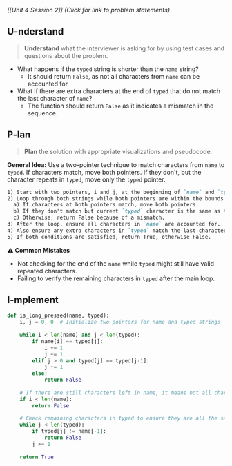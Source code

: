 *[[Unit 4 Session 2]] (Click for link to problem statements)*

## U-nderstand
 
> **Understand** what the interviewer is asking for by using test cases and questions about the problem.

- What happens if the `typed` string is shorter than the `name` string?
  - It should return `False`, as not all characters from `name` can be accounted for.
- What if there are extra characters at the end of `typed` that do not match the last character of `name`?
  - The function should return `False` as it indicates a mismatch in the sequence.


## P-lan

> **Plan** the solution with appropriate visualizations and pseudocode.

**General Idea:** Use a two-pointer technique to match characters from `name` to `typed`. If characters match, move both pointers. If they don't, but the character repeats in `typed`, move only the `typed` pointer.

```markdown
1) Start with two pointers, i and j, at the beginning of `name` and `typed` respectively.
2) Loop through both strings while both pointers are within the bounds of their respective strings.
  a) If characters at both pointers match, move both pointers.
  b) If they don't match but current `typed` character is the same as the previous one, move `typed` pointer.
  c) Otherwise, return False because of a mismatch.
3) After the loop, ensure all characters in `name` are accounted for.
4) Also ensure any extra characters in `typed` match the last character in `name`.
5) If both conditions are satisfied, return True, otherwise False.
```

**⚠️ Common Mistakes**

- Not checking for the end of the `name` while `typed` might still have valid repeated characters.
- Failing to verify the remaining characters in `typed` after the main loop.

## I-mplement

```python
def is_long_pressed(name, typed):
    i, j = 0, 0  # Initialize two pointers for name and typed strings
    
    while i < len(name) and j < len(typed):
        if name[i] == typed[j]:
            i += 1
            j += 1
        elif j > 0 and typed[j] == typed[j-1]:
            j += 1
        else:
            return False
    
    # If there are still characters left in name, it means not all characters were matched
    if i < len(name):
        return False
    
    # Check remaining characters in typed to ensure they are all the same as the last character in name
    while j < len(typed):
        if typed[j] != name[-1]:
            return False
        j += 1
    
    return True
```